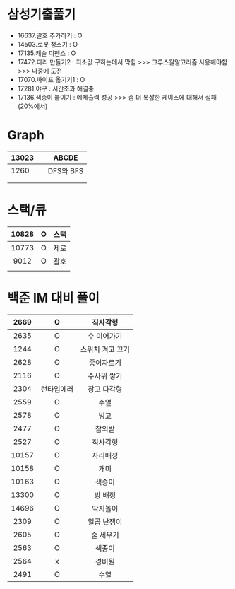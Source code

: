 # 삼성기출풀기
- 16637.괄호 추가하기 : O
- 14503.로봇 청소기 : O
- 17135.캐슬 디펜스 : O
- 17472.다리 만들기2 : 최소값 구하는데서 막힘 >>> 크루스칼알고리즘 사용해야함 >>> 나중에 도전
- 17070.파이프 옮기기1 :  O
- 17281.야구 : 시간초과 해결중
- 17136.색종이 붙이기 :   예제출력 성공 >>> 좀 더 복잡한 케이스에 대해서 실패 (20%에서)

# Graph

| 13023 |      | ABCDE     |
| ----- | ---- | --------- |
| 1260  |      | DFS와 BFS |
|       |      |           |
|       |      |           |



# 스택/큐

| 10828 |  O   | 스택 |
| :---: | :--: | :--: |
| 10773 |  O   | 제로 |
| 9012  |  O   | 괄호 |
|       |      |      |



# 백준 IM 대비 풀이

| 2669  |   O  | 직사각형       |
| :---: | :--: | :-----------: |
| 2635  |   O  |수 이어가기     |
| 1244  |   O  |스위치 켜고 끄기|
| 2628  |   O  |종이자르기      |
| 2116  |   O  |주사위 쌓기     |
| 2304  |런타임에러|창고 다각형    |
| 2559  |   O  |수열           |
| 2578  |   O  |빙고           |
| 2477  |   O  |참외밭         |
| 2527  |   O  |직사각형        |
| 10157 |   O  |자리배정        |
| 10158 |   O  |개미           |
| 10163 |   O  |색종이         |
| 13300 |   O  |방 배정        |
| 14696 |   O  |딱지놀이       |
| 2309  |   O  |일곱 난쟁이    |
| 2605  |   O  |줄 세우기      |
| 2563  |   O  |색종이         |
| 2564  |   x  |경비원         |
| 2491  |   O  |수열          |